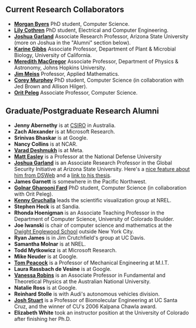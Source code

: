<div id='people'>
<h2> Current Research Collaborators</h2>
</div>

- [**Morgan Byers**](https://mbyers31.github.io) PhD student, Computer Science.
- [**Lily Cothren**](https://lilycothren.netlify.app) PhD student, Electrical and Computer Engineering.
- [**Joshua Garland**](https://news.asu.edu/20220207-university-news-researcher-joins-asu-battle-disinformation) Associate Research Professor, Arizona State University (more on Joshua in the "Alumni" section below).
- [**Karine Gibbs**](https://plantandmicrobiology.berkeley.edu/users/karine-a-gibbs) Associate Professor,
  Department of Plant & Microbial Biology, University of California.
- [**Meredith MacGregor**](https://physics-astronomy.jhu.edu/directory/meredith-macgregor/) Associate Professor,
  Department of Physics & Astronomy, Johns Hopkins University.
- [**Jim Meiss**](http://amath.colorado.edu/faculty/jdm/) Professor, Applied Mathematics.
- [**Corey Murphey**](https://clmurphey.github.io/) PhD student, Computer Science (in collaboration with Jed Brown and Allison Hilger).
- [**Orit Peleg**](https://www.colorado.edu/biofrontiers/orit-peleg) Associate Professor, Computer Science.

<h2> Graduate/Postgraduate Research Alumni </h2>

- **Jenny Abernethy** is at [CSIRO](http://www.csiro.au/) in Australia.
- **Zach Alexander** is at Microsoft Research.
- **Srinivas Bhaskar** is at Google.
- **Nancy Collins** is at NCAR.
- [**Varad Deshmukh**](http://vrd1243.github.io) is at Meta.
- [**Matt Easley**](https://cic.ndu.edu/About/Faculty-Staff/Article-View/Article/3862195/dr-matthew-easley/) is a Professor at the National Defense University
- [**Joshua Garland**](https://news.asu.edu/20220207-university-news-researcher-joins-asu-battle-disinformation) is an Associate Research Professor in the Global Security Initiative at Arizona State University. Here's a [nice feature about him from DSWeb](https://dsweb.siam.org/Students/StudentFeature/TabId/798/ArtMID/1990/ArticleID/1693/Student-Feature-Joshua-Garland.aspx) and a [link to his thesis](https://arxiv.org/abs/1805.07360).
- **James Garnett** is somewhere in the Pacific Northwest.
- [**Golnar Gharooni Fard**](http://ggfard.com) PhD student, Computer Science (in collaboration with Orit Peleg).
- [**Kenny Gruchalla**](http://kenny.gruchalla.org) leads the scientific visualization group at NREL.
- **Stephen Heck** is at Sandia.
- **Rhonda Hoenigman** is an Associate Teaching Professor in the Department of Computer Science, University of Colorado Boulder.
- **Joe Iwanski** is chair of computer science and mathematics at the [Dwight Englewood School](http://www.d-e.org) outside New York City.
- **Ryan James** is in Jim Crutchfield's group at UC Davis.
- **Samantha Molnar** is at NREL.
- **Todd Mytkowicz** is at Microsoft Research.
- **Mike Neuder** is at Google.
- [**Tom Peacock**](http://web.mit.edu/peacocklab/) is a Professor of Mechanical Engineering at M.I.T.
- **Laura Rassbach de Vesine** is at Google.
- [**Vanessa Robins**](http://people.physics.anu.edu.au/~vbr110/index.php) is an Associate Professor in Fundamental and Theoretical Physics at the Australian National University.
- **Natalie Ross** is at Google.
- **Reinhard Stolle** is with Audi's autonomous vehicles division.
- [**Josh Stuart**](https://sysbiowiki.soe.ucsc.edu) is a Professor of Biomolecular Engineering at UC Santa Cruz, and the winner of CU's 2006 Kalpana Chawla award. 
- **Elizabeth White** took an instructor position at the University of Colorado after finishing her Ph.D.
